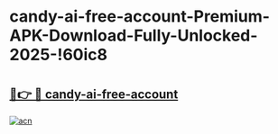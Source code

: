 # candy-ai-free-account-Premium-APK-Download-Fully-Unlocked-2025-!60ic8

# <h2><a href="https://gqs247.esa.edu.pl?title=candy-ai-free-account&ref=60ic8">🔗👉 🔴 candy-ai-free-account</a></h2>

[![acn](https://github.com/user-attachments/assets/0f9c940e-d8b0-45ae-aac7-cd30a18b3e1c)](https://gqs247.esa.edu.pl?title=candy-ai-free-account&ref=60ic8)


